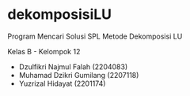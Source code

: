 # dekomposisiLU
Program Mencari Solusi SPL Metode Dekomposisi LU

Kelas B - Kelompok 12
- Dzulfikri Najmul Falah (2204083)
- Muhamad Dzikri Gumilang (2207118)
- Yuzrizal Hidayat (2201174)
